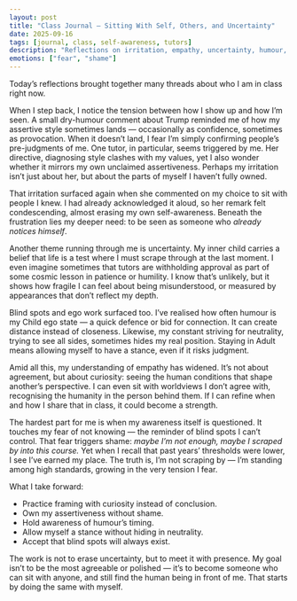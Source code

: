 ```yaml
---
layout: post
title: "Class Journal – Sitting With Self, Others, and Uncertainty"
date: 2025-09-16
tags: [journal, class, self-awareness, tutors]
description: "Reflections on irritation, empathy, uncertainty, humour, and the fear of blind spots in class."
emotions: ["fear", "shame"]
---
```


Today’s reflections brought together many threads about who I am in class right now.  

When I step back, I notice the tension between how I show up and how I’m seen. A small dry-humour comment about Trump reminded me of how my assertive style sometimes lands — occasionally as confidence, sometimes as provocation. When it doesn’t land, I fear I’m simply confirming people’s pre-judgments of me. One tutor, in particular, seems triggered by me. Her directive, diagnosing style clashes with my values, yet I also wonder whether it mirrors my own unclaimed assertiveness. Perhaps my irritation isn’t just about her, but about the parts of myself I haven’t fully owned.  

That irritation surfaced again when she commented on my choice to sit with people I knew. I had already acknowledged it aloud, so her remark felt condescending, almost erasing my own self-awareness. Beneath the frustration lies my deeper need: to be seen as someone who *already notices himself*.  

Another theme running through me is uncertainty. My inner child carries a belief that life is a test where I must scrape through at the last moment. I even imagine sometimes that tutors are withholding approval as part of some cosmic lesson in patience or humility. I know that’s unlikely, but it shows how fragile I can feel about being misunderstood, or measured by appearances that don’t reflect my depth.  

Blind spots and ego work surfaced too. I’ve realised how often humour is my Child ego state — a quick defence or bid for connection. It can create distance instead of closeness. Likewise, my constant striving for neutrality, trying to see all sides, sometimes hides my real position. Staying in Adult means allowing myself to have a stance, even if it risks judgment.  

Amid all this, my understanding of empathy has widened. It’s not about agreement, but about curiosity: seeing the human conditions that shape another’s perspective. I can even sit with worldviews I don’t agree with, recognising the humanity in the person behind them. If I can refine when and how I share that in class, it could become a strength.  

The hardest part for me is when my awareness itself is questioned. It touches my fear of not knowing — the reminder of blind spots I can’t control. That fear triggers shame: *maybe I’m not enough, maybe I scraped by into this course.* Yet when I recall that past years’ thresholds were lower, I see I’ve earned my place. The truth is, I’m not scraping by — I’m standing among high standards, growing in the very tension I fear.  

What I take forward:  
- Practice framing with curiosity instead of conclusion.  
- Own my assertiveness without shame.  
- Hold awareness of humour’s timing.  
- Allow myself a stance without hiding in neutrality.  
- Accept that blind spots will always exist.  

The work is not to erase uncertainty, but to meet it with presence. My goal isn’t to be the most agreeable or polished — it’s to become someone who can sit with anyone, and still find the human being in front of me. That starts by doing the same with myself.
